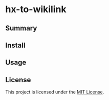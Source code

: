 # hx-to-wikilink

## Summary

## Install

## Usage

## License

This project is licensed under the [MIT License](./LICENSE).